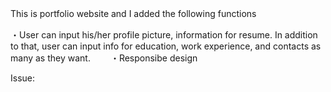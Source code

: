 This is portfolio website and I added the following functions　　

・User can input his/her profile picture, information for resume. In addition to that, user can input info for education, 
  work experience, and contacts as many as they want.　　
・Responsibe design　　

Issue:
